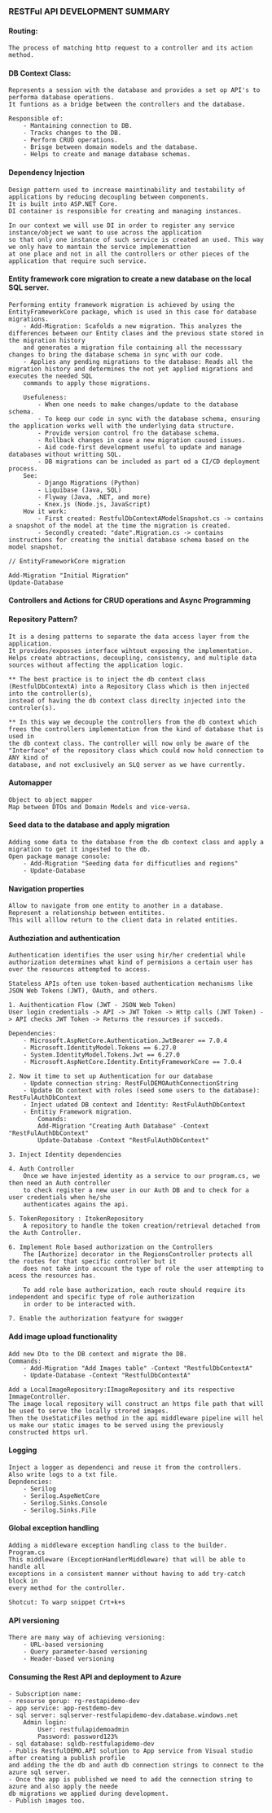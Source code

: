 ### RESTFul API DEVELOPMENT SUMMARY

#### Routing:
	The process of matching http request to a controller and its action method.

#### DB Context Class:
	Represents a session with the database and provides a set op API's to performa database operations.
	It funtions as a bridge between the controllers and the database.

	Responsible of:
		- Mantaining connection to DB.
		- Tracks changes to the DB.
		- Perform CRUD operations.
		- Brisge between domain models and the database.
		- Helps to create and manage database schemas.

#### Dependency Injection
	Design pattern used to increase maintinability and testability of applications by reducing decoupling between components.
	It is built into ASP.NET Core.
	DI container is responsible for creating and managing instances.

	In our context we will use DI in order to register any service instance/object we want to use across the application
	so that only one instance of such service is created an used. This way we only have to mantain the service implemenattion
	at one place and not in all the controllers or other pieces of the application that require such service.

#### Entity framework core migration to create a new database on the local SQL server.
	Performing entity framework migration is achieved by using the EntityFrameworkCore package, which is used in this case for database migrations.
		- Add-Migration: Scafolds a new migration. This analyzes the differences between our Entity clases and the previous state stored in the migration history
		and generates a migration file containing all the necesssary changes to bring the database schema in sync with our code.
		- Applies any pending migrations to the database: Reads all the migration history and determines the not yet applied migrations and executes the needed SQL
		commands to apply those migrations.

		Usefuleness:
			- When one needs to make changes/update to the database schema.
			- To keep our code in sync with the database schema, ensuring the application works well with the underlying data structure.
			- Provide version control fro the database schema.
			- Rollback changes in case a new migration caused issues.
			- Aid code-first development useful to update and manage databases without writting SQL.
			- DB migrations can be included as part od a CI/CD deployment process.
		See:
			- Django Migrations (Python)
			- Liquibase (Java, SQL)
			- Flyway (Java, .NET, and more)
			- Knex.js (Node.js, JavaScript)
		How it work:
			- First created: RestfulDbContextAModelSnapshot.cs -> contains a snapshot of the model at the time the migration is created.
			- Secondly created: "date".Migration.cs -> contains instructions for creating the initial database schema based on the model snapshot.

```shell
// EntityFrameworkCore migration

Add-Migration "Initial Migration"
Update-Database
```

#### Controllers and Actions for CRUD operations and Async Programming

#### Repository Pattern?
	It is a desing patterns to separate the data access layer from the application.
	It provides/exposses interface wihtout exposing the implementation.
	Helps create abtractions, decoupling, consistency, and multiple data sources without affecting the application logic.

	** The best practice is to inject the db context class (RestfulDbContextA) into a Repository Class which is then injected into the controller(s),
	instead of having the db context class direclty injected into the controler(s).
	
	** In this way we decouple the controllers from the db context which frees the controllers implementation from the kind of database that is used in
	the db context class. The controller will now only be aware of the "Interface" of the repository class which could now hold connection to ANY kind of
	database, and not exclusively an SLQ server as we have currently.

#### Automapper
	Object to object mapper
	Map between DTOs and Domain Models and vice-versa.


#### Seed data to the database and apply migration
	Adding some data to the database from the db context class and apply a migration to get it ingested to the db.
	Open package manage console:
		- Add-Migration "Seeding data for difficutlies and regions"
		- Update-Database

#### Navigation properties
	Allow to navigate from one entity to another in a database.
	Represent a relationship between entitites.
	This will alllow return to the client data in related entities.

#### Authoziation and authentication
	Authentication identifies the user using hir/her credential while authorization determines what kind of permisions a certain user has over the resources attempted to access.
	
	Stateless APIs often use token-based authentication mechanisms like JSON Web Tokens (JWT), OAuth, and others.

	1. Auithentication Flow (JWT - JSON Web Token)
	User login credentials -> API -> JWT Token -> Http calls (JWT Token) -> API checks JWT Token -> Returns the resources if succeds.

	Dependencies:
		- Microsoft.AspNetCore.Authentication.JwtBearer == 7.0.4
		- Microsoft.IdentityModel.Tokens == 6.27.0
		- System.IdentityModel.Tokens.Jwt == 6.27.0
		- Microsoft.AspNetCore.Identity.EntityFrameworkCore == 7.0.4

	2. Now it time to set up Authentication for our database
		- Update connection string: RestFulDEMOAuthConnectionString
		- Update Db context with roles (seed some users to the database): RestFulAuthDbContext
		- Inject udated DB context and Identity: RestFulAuthDbContext
		- Entitiy Framework migration.
			Comands:
			Add-Migration "Creating Auth Database" -Context "RestFulAuthDbContext"
			Update-Database -Context "RestFulAuthDbContext"

	3. Inject Identity dependencies

	4. Auth Controller
		Once we have injested identity as a service to our program.cs, we then need an Auth controller
		to check register a new user in our Auth DB and to check for a user credentials when he/she
		authenticates agains the api.

	5. TokenRepository : ItokenRepository
		A repository to handle the token creation/retrieval detached from the Auth Controller.

	6. Implement Role based authorization on the Controllers
		The [Authorize] decorator in the RegionsController protects all the routes for that specific controller but it
		does not take into account the type of role the user attempting to acess the resources has.

		To add role base authorization, each route should require its independent and specific type of role authorization
		in order to be interacted with.

	7. Enable the authorization featyure for swagger

#### Add image upload functionality
	Add new Dto to the DB context and migrate the DB.
	Commands:
		- Add-Migration "Add Images table" -Context "RestfulDbContextA"
		- Update-Database -Context "RestfulDbContextA"

	Add a LocalImageRepository:IImageRepository and its respective ImmageController.
	The image local repository will construct an https file path that will be used to serve the locally strored images.
	Then the UseStaticFiles method in the api middleware pipeline will hel us make our static images to be served using the previously constructed https url.

#### Logging
	Inject a logger as dependenci and reuse it from the controllers.
	Also write logs to a txt file.
	Depndencies:
		- Serilog
		- Serilog.AspeNetCore
		- Serilog.Sinks.Console
		- Serilog.Sinks.File

#### Global exception handling
	Adding a middleware exception handling class to the builder. Program.cs
	This middleware (ExceptionHandlerMiddleware) that will be able to handle all
	exceptions in a consistent manner without having to add try-catch block in
	every method for the controller.

	Shotcut: To warp snippet Crt+k+s

#### API versioning
	There are many way of achieving versioning:
		- URL-based versioning
		- Query parameter-based versioning
		- Header-based versioning

#### Consuming the Rest API and deployment to Azure
	- Subscription name:
	- resourse gorup: rg-restapidemo-dev
	- app service: app-restdemo-dev
	- sql server: sqlserver-restfulapidemo-dev.database.windows.net
		Admin login:
			User: restfulapidemoadmin
			Password: password123%
	- sql database: sqldb-restfulapidemo-dev
	- Publis RestfulDEMO.API solution to App service from Visual studio after creating a publish profile
	and adding the the db and auth db connection strings to connect to the azure sql server.
	- Once the app is published we need to add the connection string to azure and also apply the neede
	db migrations we applied during development.
	- Publish images too.
